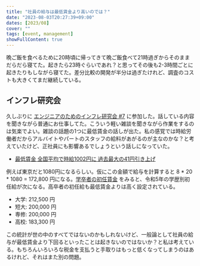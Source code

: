 ```yaml
---
title: "社員の給与は最低賃金より高いのでは？"
date: "2023-08-03T20:27:39+09:00"
dates: [2023/08]
cover: ""
tags: [event, management]
showFullContent: true
---
```


晩ご飯を食べるために20時頃に帰ってきて晩ご飯食べて21時過ぎからそのままだらだら寝てた。起きたら23時ぐらいであれ？と思ってその後も2-3時間ごとに起きたりもしながら寝てた。差分比較の開発が半分は過ぎたけれど、調査のコストも大きくてまだ継続している。

## インフレ研究会

久しぶりに [エンジニアのためのインフレ研究会 #7](https://inflation.connpass.com/event/291691/) に参加した。話している内容を聞きながら普通にお仕事してた。こういう軽い雑談を聞きながら作業をするのは気楽でよい。雑談の話題の1つに最低賃金の話しが出た。私の感覚では時給労働者だからアルバイトやパートのスタッフの給料があがるのが主なのかな？と考えていたけど、正社員にも影響あるでしょうという話しになっていた。

* [最低賃金 全国平均で時給1002円に 過去最大の41円引き上げ](https://www3.nhk.or.jp/news/html/20230728/k10014145061000.html)

例えば東京だと1080円になるらしい。仮にこの金額で給与を計算すると 8 * 20 * 1080 = 172,800 円になる。[学卒者の初任賃金](https://jsite.mhlw.go.jp/tokyo-roudoukyoku/jirei_toukei/_121239.html) をみると、令和5年の学歴別初任給が次になる。高卒者の初任給も最低賃金よりは高く設定されている。

* 大学: 212,500 円
* 短大: 200,000 円
* 専修: 200,000 円
* 高校: 183,300 円

この統計が世の中のすべてではないのかもしれないけど、一般論として社員の給与が最低賃金より下回るといったことは起きないのではないか？と私は考えている。もちろんいろいろな税金を支払うと手取りはもっと低くなってしまうのはあるけれど、それはまた別の問題。
